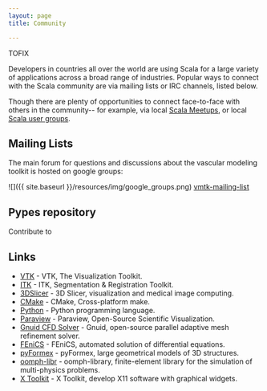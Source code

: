 ```yaml
---
layout: page
title: Community

---
```


TOFIX

Developers in countries all over the world are using Scala for a large variety of applications across a broad range of industries. Popular ways to connect with the Scala community are via mailing lists or IRC channels, listed below.

Though there are plenty of opportunities to connect face-to-face with others in the community-- for example, via local [Scala Meetups](http://scala.meetup.com/), or local [Scala user groups](http://www.scala-tribes.org).


## Mailing Lists

The main forum for questions and discussions about the vascular modeling toolkit is hosted on google groups:

![]({{ site.baseurl }}/resources/img/google_groups.png)
[vmtk-mailing-list](https://groups.google.com/forum/#!forum/vmtk-users)
 
 
## Pypes repository

Contribute to 

## Links

* [VTK](http://www.vtk.org) - VTK, The Visualization Toolkit.
* [ITK](http://www.itk.org) - ITK, Segmentation & Registration Toolkit.
* [3DSlicer](http://www.slicer.org) - 3D Slicer, visualization and medical image computing.
* [CMake](http://www.cmake.org) - CMake, Cross-platform make.
* [Python](http://www.python.org) - Python programming language.
* [Paraview](http://www.paraview.org) - Paraview, Open-Source Scientific Visualization.
* [Gnuid CFD Solver](http://github.com/lorbot/Gnuid) - Gnuid, open-source parallel adaptive mesh refinement solver.
* [FEniCS](http://www.fenicsproject.org) - FEniCS, automated solution of differential equations.
* [pyFormex](http://savannah.nongnu.org/projects/pyformex/) - pyFormex, large geometrical models of 3D structures.
* [oomph-libr](http://oomph-lib.maths.man.ac.uk/doc/html/index.html) - oomph-library, finite-element library for the simulation of multi-physics problems.
* [X Toolkit](http://goxtk.com) -  X Toolkit, develop X11 software with graphical widgets.